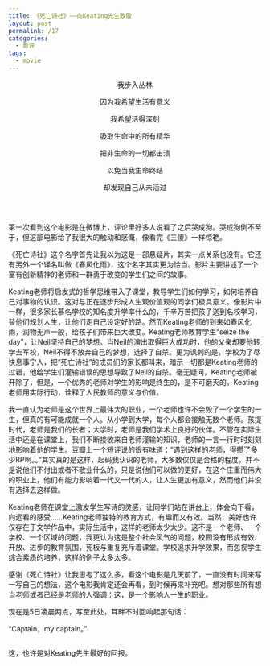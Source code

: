 ```yaml
---
title: 《死亡诗社》——向Keating先生致敬
layout: post
permalink: /17
categories:
  - 影评
tags:
  - movie
---
```

<p style="text-align: center;">
  我步入丛林
</p>

<p style="text-align: center;">
  因为我希望生活有意义
</p>

<p style="text-align: center;">
  我希望活得深刻
</p>

<p style="text-align: center;">
  吸取生命中的所有精华
</p>

<p style="text-align: center;">
  把非生命的一切都击溃
</p>

<p style="text-align: center;">
  以免当我生命终结
</p>

<p style="text-align: center;">
  却发现自己从未活过
</p>

&nbsp;

<a href="https://i2.wp.com/ww1.sinaimg.cn/large/9cd77f2ejw1f1iawxu51nj20g4093jrm.jpg" target="_blank"><img class="aligncenter" src="https://i2.wp.com/ww1.sinaimg.cn/large/9cd77f2ejw1f1iawxu51nj20g4093jrm.jpg?resize=580%2C327" alt="" data-recalc-dims="1" /></a>

第一次看到这个电影是在微博上，评论里好多人说看了之后哭成狗。哭成狗倒不至于，但这部电影给了我很大的触动和感慨，像看完《三傻》一样惊艳。

《死亡诗社》这个名字首先让我以为这是一部悬疑片，其实一点关系也没有。它还有另外一个译名叫做《春风化雨》，这个名字其实更为恰当。影片主要讲述了一个富有创新精神的老师和一群勇于改变的学生们之间的故事。

Keating老师将启发式的哲学思维带入了课堂，教导学生们如何学习，如何培养自己对事物的认识。这对与正在逐步形成人生观价值观的同学们极具意义。像影片中一样，很多家长慕名学校的知名度升学率什么的，千辛万苦把孩子送到名校学习，替他们规划人生，让他们走自己设定好的路。然而Keating老师的到来如春风化雨，润物无声一般，给孩子们带来巨大改变。Keating老师教育学生“seize the day”，让Neil坚持自己的梦想。当Neil的演出取得巨大成功时，他的父亲却要他转学去军校，Neil不得不放弃自己的梦想，选择了自杀。更为讽刺的是，学校为了尽快息事宁人，把“死亡诗社”的成员们的家长都叫来，暗示一切都是Keating老师的过错，他给学生们灌输错误的思想导致了Neil的自杀。毫无疑问，Keating老师被开除了，但是，一个优秀的老师对学生的影响是终生的，是不可磨灭的。Keating老师用实际行动，诠释了人民教师的意义与价值。

我一直认为老师是这个世界上最伟大的职业，一个老师也许不会毁了一个学生的一生，但真的有可能成就一个人。从小学到大学，每个人都会接触无数个老师。孩提时代，老师是我们的长者；大学时，老师是我们学术上良好的伙伴。不管在实际生活中还是在课堂上，我们不断接收来自老师灌输的知识，老师的一言一行时时刻刻地影响着他的学生。豆瓣上一个短评说的很有味道：“遇到这样的老师，得攒了多少RP啊。。”其实真的是这样，起码我认识的老师，大多数仅仅是合格的程度。并不是说他们不付出或者不敬业什么的，只是说他们可以做的更好，在这个庄重而伟大的职业上，他们有能力影响着一代又一代的人，让人生更加有意义，然而他们并没有选择去这样做。

Keating老师在课堂上激发学生写诗的灵感，让同学们站在讲台上，体会向下看，向远看的感受……Keating老师独特的教育方式，有趣而又有效。当然，美好也许仅存在于文学作品中，实际生活中，这样的老师太少太少。这不是一个老师、一个学校、一个区域的问题，我更认为这是整个社会风气的问题，校园没有形成有效、开放、进步的教育氛围，死板与重复充斥着课堂。学校追求升学效果，而忽视学生综合素质的培养，这样的例子太多太多。

感谢《死亡诗社》让我思考了这么多，看这个电影是几天前了，一直没有时间来写一写自己的想法，这个电影我肯定还会再看，到时候再来补充吧。想对那些所有想当老师或者已经是老师的人强调：这，是一个影响人一生的职业。

现在是5日凌晨两点，写至此处，耳畔不时回响起那句话：

“Captain，my captain。”

<a href="https://i1.wp.com/ww2.sinaimg.cn/large/9cd77f2ejw1f1iawy5rpzj20g4093dgc.jpg" target="_blank"><img class="aligncenter" src="https://i1.wp.com/ww2.sinaimg.cn/large/9cd77f2ejw1f1iawy5rpzj20g4093dgc.jpg?resize=580%2C327" alt="" data-recalc-dims="1" /></a>

这，也许是对Keating先生最好的回报。

&nbsp;